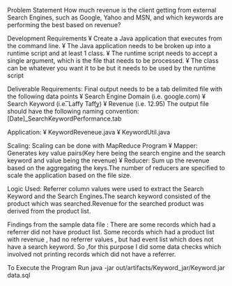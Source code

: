 Problem Statement
How much revenue is the client getting from external Search Engines, such as Google, Yahoo and MSN, and which keywords are performing the best based on revenue?

Development Requirements
¥	Create a Java application that executes from the command line.
¥	 The Java application needs to be broken up into a runtime script and at least 1 class.
¥	 The runtime script needs to accept a single argument, which is the file that needs to be processed.
¥	 The class can be whatever you want it to be but it needs to be used by the runtime script

Deliverable Requirements:
Final output needs to be a tab delimited file with the following data points
¥	Search Engine Domain (i.e. google.com)
¥	Search Keyword (i.e. ͞Laffy Taffy͟)
¥	Revenue (i.e. 12.95)
The output file should have the following naming convention: [Date]_SearchKeywordPerformance.tab

Application:
¥	KeywordReveneue.java
¥	KeywordUtil.java

Scaling:
Scaling can be done with MapReduce Program
¥	Mapper: Generates key value pairs(Key here being the search engine and the search keyword and value being the revenue)
¥	Reducer: Sum up the revenue based on the aggregating the keys.The number of reducers are specified to scale the application based on the file size.

Logic Used:
Referrer column values were used to extract the Search Keyword and the Search Engines.The search keyword consisted of the product which was searched.Revenue for the searched product was derived from the product list.

Findings from the sample data file :
There are some records which had a referrer did not have product list.
Some records which had a product list with revenue , had no referrer values , but had event list which does not have a search keyword.
So ,for this purpose I did some data checks which involved not printing records which did not have a referrer.

To Execute the Program
Run 
java -jar out/artifacts/Keyword_jar/Keyword.jar data.sql




